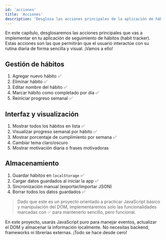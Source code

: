 ```yaml
---
id: 'acciones'
title: 'Acciones'
description: 'Desglosa las acciones principales de la aplicación de hábitos.'
---
```

En este capítulo, desglosaremos las acciones principales que vas a implementar en tu aplicación de seguimiento de hábitos (habit tracker). Estas acciones son las que permitirán que el usuario interactúe con su rutina diaria de forma sencilla y visual. ¡Vamos a ello!

## Gestión de hábitos

1. Agregar nuevo hábito ✅  
2. Eliminar hábito ✅  
3. Editar nombre del hábito ✅  
4. Marcar hábito como completado por día ✅  
5. Reiniciar progreso semanal ✅  

## Interfaz y visualización

1. Mostrar todos los hábitos en lista ✅  
2. Visualizar progreso semanal por hábito ✅  
3. Mostrar porcentaje de cumplimiento por semana ✅  
4. Cambiar tema claro/oscuro  
5. Mostrar motivación diaria o frases motivadoras  

## Almacenamiento

1. Guardar hábitos en `localStorage` ✅  
2. Cargar datos guardados al iniciar la app ✅  
3. Sincronización manual (exportar/importar JSON)  
4. Borrar todos los datos guardados ✅  

> Dado que este es un proyecto orientado a practicar JavaScript básico y manipulación del DOM, implementaremos solo las funcionalidades marcadas con ✅ para mantenerlo sencillo, pero funcional.

En este proyecto, usarás JavaScript puro para manejar eventos, actualizar el DOM y almacenar la información localmente. No necesitas backend, frameworks ni librerías externas. ¡Todo se hace desde cero!
